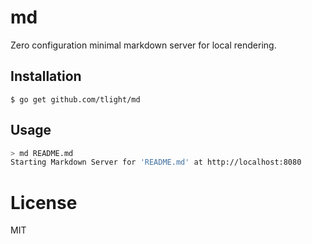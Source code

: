# md

Zero configuration minimal markdown server for local rendering.

## Installation

```
$ go get github.com/tlight/md
```

## Usage

```sh
> md README.md
Starting Markdown Server for 'README.md' at http://localhost:8080
```

# License

 MIT
